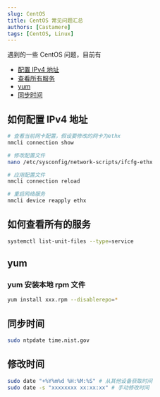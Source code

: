 ```yaml
---
slug: CentOS
title: CentOS 常见问题汇总
authors: [Castamere]
tags: [CentOS, Linux]
---
```


遇到的一些 CentOS 问题，目前有

- [配置 IPv4 地址](/blog/CentOS#如何配置-ipv4-地址)
- [查看所有服务](/blog/CentOS#如何查看所有的服务)
- [yum](/blog/CentOS#yum)
- [同步时间](/blog/CentOS#同步时间)

<!--truncate-->

## 如何配置 IPv4 地址

```bash
# 查看当前网卡配置，假设要修改的网卡为ethx
nmcli connection show

# 修改配置文件
nano /etc/sysconfig/network-scripts/ifcfg-ethx

# 应用配置文件
nmcli connection reload

# 重启网络服务
nmcli device reapply ethx
```

## 如何查看所有的服务

```bash
systemctl list-unit-files --type=service
```

## yum

### yum 安装本地 rpm 文件

```bash
yum install xxx.rpm --disablerepo=*
```

## 同步时间

```bash title="使用 ntpdate 同步时间"
sudo ntpdate time.nist.gov
```

## 修改时间

```bash title="修改时间"
sudo date "+%Y%m%d %H:%M:%S" # 从其他设备获取时间
sudo date -s "xxxxxxxx xx:xx:xx" # 手动修改时间
```
